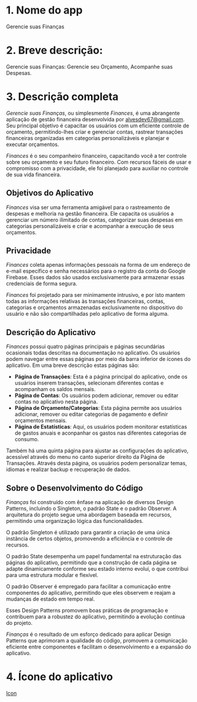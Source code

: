 # 1. Nome do app 

Gerencie suas Finanças

# 2. Breve descrição: 

Gerencie suas Finanças: Gerencie seu Orçamento, Acompanhe suas Despesas.

# 3. Descrição completa

*Gerencie suas Finanças*, ou simplesmente *Finances*, é uma abrangente aplicação de gestão financeira desenvolvida por alvesdev67@gmail.com. Seu principal objetivo é capacitar os usuários com um eficiente controle de orçamento, permitindo-lhes criar e gerenciar contas, rastrear transações financeiras organizadas em categorias personalizáveis e planejar e executar orçamentos.

*Finances* é o seu companheiro financeiro, capacitando você a ter controle sobre seu orçamento e seu futuro financeiro. Com recursos fáceis de usar e compromisso com a privacidade, ele foi planejado para auxiliar no controle de sua vida financeira.

## Objetivos do Aplicativo

*Finances* visa ser uma ferramenta amigável para o rastreamento de despesas e melhoria na gestão financeira. Ele capacita os usuários a gerenciar um número ilimitado de contas, categorizar suas despesas em categorias personalizáveis e criar e acompanhar a execução de seus orçamentos.

## Privacidade

*Finances* coleta apenas informações pessoais na forma de um endereço de e-mail específico e senha necessários para o registro da conta do Google Firebase. Esses dados são usados exclusivamente para armazenar essas credenciais de forma segura.

*Finances* foi projetado para ser minimamente intrusivo, e por isto mantem todas as informações relativas às transações financeiras, contas, categorias e orçamentos armazenadas exclusivamente no dispositivo do usuário e não são compartilhadas pelo aplicativo de forma alguma.

## Descrição do Aplicativo

*Finances* possui quatro páginas principais e páginas secundárias ocasionais todas descritas na documentação no aplicativo. Os usuários podem navegar entre essas páginas por meio da barra inferior de ícones do aplicativo. Em uma breve descrição estas páginas são:

* **Página de Transações**: Esta é a página principal do aplicativo, onde os usuários inserem transações, selecionam diferentes contas e acompanham os saldos mensais.
* **Página de Contas**: Os usuários podem adicionar, remover ou editar contas no aplicativo nesta página.
* **Página de Orçamento/Categorias**: Esta página permite aos usuários adicionar, remover ou editar categorias de pagamento e definir orçamentos mensais.
* **Página de Estatísticas**: Aqui, os usuários podem monitorar estatísticas de gastos anuais e aconpanhar os gastos nas diferentes categorias de consumo.

Também há uma quinta página para ajustar as configurações do aplicativo, acessível através do menu no canto superior direito da Página de Transações. Através desta página, os usuários podem personalizar temas, idiomas e realizar backup e recuperação de dados.

## Sobre o Desenvolvimento do Código

*Finanças* foi construído com ênfase na aplicação de diversos Design Patterns, incluindo o Singleton, o padrão State e o padrão Observer. A arquitetura do projeto segue uma abordagem baseada em recursos, permitindo uma organização lógica das funcionalidades.

O padrão Singleton é utilizado para garantir a criação de uma única instância de certos objetos, promovendo a eficiência e o controle de recursos.

O padrão State desempenha um papel fundamental na estruturação das páginas do aplicativo, permitindo que a construção de cada página se adapte dinamicamente conforme seu estado interno evolui, o que contribui para uma estrutura modular e flexível.

O padrão Observer é empregado para facilitar a comunicação entre componentes do aplicativo, permitindo que eles observem e reajam a mudanças de estado em tempo real.

Esses Design Patterns promovem boas práticas de programação e contribuem para a robustez do aplicativo, permitindo a evolução contínua do projeto.

*Finanças* é o resultado de um esforço dedicado para aplicar Design Patterns que aprimoram a qualidade do código, promovem a comunicação eficiente entre componentes e facilitam o desenvolvimento e a expansão do aplicativo.

# 4. Ícone do aplicativo

[Icon](assets/icons/finances_icon.png)